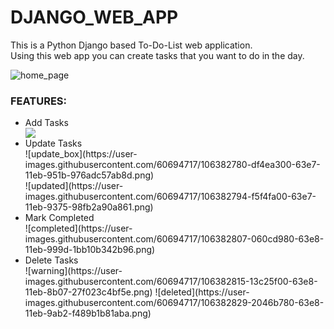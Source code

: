 # DJANGO_WEB_APP

This is a Python Django based To-Do-List web application.<br>
Using this web app you can create tasks
that you want to do in the day.

![home_page](https://user-images.githubusercontent.com/60694717/106382672-28eabe00-63e7-11eb-826f-fbfa6e2363e0.png)

### FEATURES:
<ul>
<li>Add Tasks</li>
<img src=![tasks](https://user-images.githubusercontent.com/60694717/106382763-b9c19980-63e7-11eb-8ddf-1219042eee3d.png)>

<li>Update Tasks</li>
![update_box](https://user-images.githubusercontent.com/60694717/106382780-df4ea300-63e7-11eb-951b-976adc57ab8d.png)
<br>
![updated](https://user-images.githubusercontent.com/60694717/106382794-f5f4fa00-63e7-11eb-9375-98fb2a90a861.png)

<li>Mark Completed</li>
![completed](https://user-images.githubusercontent.com/60694717/106382807-060cd980-63e8-11eb-999d-1bb10b342b96.png)

<li>Delete Tasks</li>
![warning](https://user-images.githubusercontent.com/60694717/106382815-13c25f00-63e8-11eb-8b07-27f023c4bf5e.png)
![deleted](https://user-images.githubusercontent.com/60694717/106382829-2046b780-63e8-11eb-9ab2-f489b1b81aba.png)

</ul>

